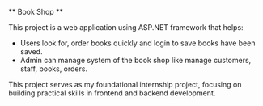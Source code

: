** Book Shop **

This project is a web application using ASP.NET framework that helps:
- Users look for, order books quickly and login to save books have been saved.
- Admin can manage system of the book shop like manage customers, staff, books, orders.

This project serves as my foundational internship project, focusing on building practical skills in frontend and backend development.
